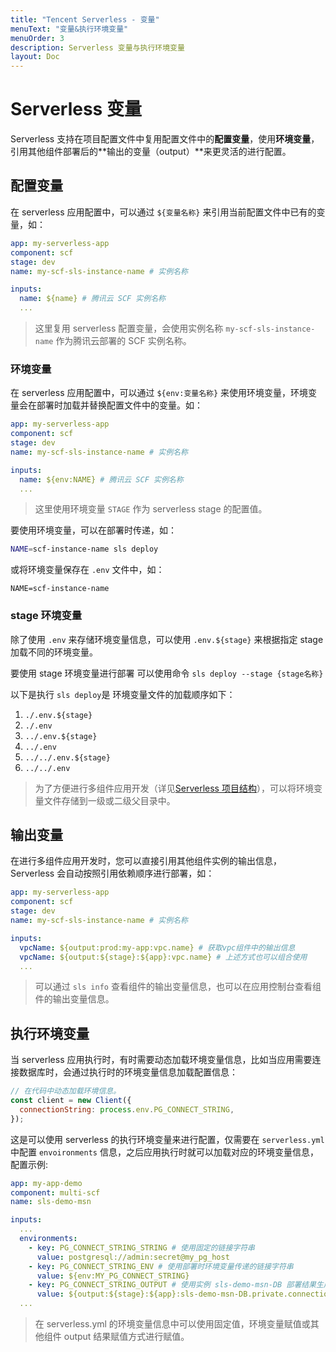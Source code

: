 ```yaml
---
title: "Tencent Serverless - 变量"
menuText: "变量&执行环境变量"
menuOrder: 3
description: Serverless 变量与执行环境变量
layout: Doc
---
```


# Serverless 变量

Serverless 支持在项目配置文件中复用配置文件中的**配置变量**，使用**环境变量**，引用其他组件部署后的**输出的变量（output）**来更灵活的进行配置。

## 配置变量

在 serverless 应用配置中，可以通过 `${变量名称}` 来引用当前配置文件中已有的变量，如：

```yml
app: my-serverless-app
component: scf
stage: dev
name: my-scf-sls-instance-name # 实例名称

inputs:
  name: ${name} # 腾讯云 SCF 实例名称
  ...
```

> 这里复用 serverless 配置变量，会使用实例名称 `my-scf-sls-instance-name` 作为腾讯云部署的 SCF 实例名称。

### 环境变量

在 serverless 应用配置中，可以通过 `${env:变量名称}` 来使用环境变量，环境变量会在部署时加载并替换配置文件中的变量。如：

```yml
app: my-serverless-app
component: scf
stage: dev
name: my-scf-sls-instance-name # 实例名称

inputs:
  name: ${env:NAME} # 腾讯云 SCF 实例名称
  ...
```

> 这里使用环境变量 `STAGE` 作为 serverless stage 的配置值。

要使用环境变量，可以在部署时传递，如：

```sh
NAME=scf-instance-name sls deploy
```

或将环境变量保存在 `.env` 文件中，如：

```
NAME=scf-instance-name
```

### stage 环境变量

除了使用 `.env` 来存储环境变量信息，可以使用 `.env.${stage}` 来根据指定 stage 加载不同的环境变量。

要使用 stage 环境变量进行部署 可以使用命令 `sls deploy --stage {stage名称}`

以下是执行 `sls deploy`是 环境变量文件的加载顺序如下：

1. `./.env.${stage}`
2. `./.env`
3. `../.env.${stage}`
4. `../.env`
5. `../../.env.${stage}`
6. `../../.env`

> 为了方便进行多组件应用开发（详见[Serverless 项目结构](./project-structure)），可以将环境变量文件存储到一级或二级父目录中。

## 输出变量

在进行多组件应用开发时，您可以直接引用其他组件实例的输出信息，Serverless 会自动按照引用依赖顺序进行部署，如：

```yml
app: my-serverless-app
component: scf
stage: dev
name: my-scf-sls-instance-name # 实例名称

inputs:
  vpcName: ${output:prod:my-app:vpc.name} # 获取vpc组件中的输出信息
  vpcName: ${output:${stage}:${app}:vpc.name} # 上述方式也可以组合使用
  ...
```

> 可以通过 `sls info` 查看组件的输出变量信息，也可以在应用控制台查看组件的输出变量信息。

## 执行环境变量

当 serverless 应用执行时，有时需要动态加载环境变量信息，比如当应用需要连接数据库时，会通过执行时的环境变量信息加载配置信息：

```js
// 在代码中动态加载环境信息。
const client = new Client({
  connectionString: process.env.PG_CONNECT_STRING,
});
```

这是可以使用 serverless 的执行环境变量来进行配置，仅需要在 `serverless.yml` 中配置 `envoironments` 信息，之后应用执行时就可以加载对应的环境变量信息，配置示例:

```yml
app: my-app-demo
component: multi-scf
name: sls-demo-msn

inputs:
  ...
  environments:
    - key: PG_CONNECT_STRING_STRING # 使用固定的链接字符串
      value: postgresql://admin:secret@my_pg_host
    - key: PG_CONNECT_STRING_ENV # 使用部署时环境变量传递的链接字符串
      value: ${env:MY_PG_CONNECT_STRING}
    - key: PG_CONNECT_STRING_OUTPUT # 使用实例 sls-demo-msn-DB 部署结果生成的链接字符串
      value: ${output:${stage}:${app}:sls-demo-msn-DB.private.connectionString}
  ...
```

> 在 serverless.yml 的环境变量信息中可以使用固定值，环境变量赋值或其他组件 output 结果赋值方式进行赋值。
